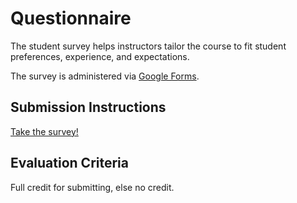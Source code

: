 # Questionnaire

The student survey helps instructors tailor the course to fit student preferences, experience, and expectations.

The survey is administered via [Google Forms](https://www.google.com/forms/about/).

## Submission Instructions

[Take the survey!](http://goo.gl/forms/PLVhvnAjlm)

## Evaluation Criteria

Full credit for submitting, else no credit.
